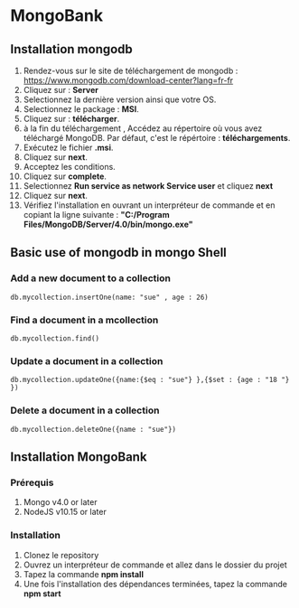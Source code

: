 # MongoBank

## Installation mongodb

1. Rendez-vous sur le site de téléchargement de mongodb : https://www.mongodb.com/download-center?lang=fr-fr
2. Cliquez sur : **Server**
3. Selectionnez la dernière version ainsi que votre OS.
4. Selectionnez le package : **MSI**.
5. Cliquez sur : **télécharger**.
6. à la fin du téléchargement , Accédez au répertoire où vous avez téléchargé MongoDB. Par défaut, c'est le répértoire : **téléchargements**.
7. Exécutez le fichier **.msi**.
8. Cliquez sur **next**.
9. Acceptez les conditions.
10. Cliquez sur **complete**.
11. Selectionnez **Run service as network Service user** et cliquez **next**
12. Cliquez sur **next**.
13. Vérifiez l'installation en ouvrant un interpréteur de commande et en copiant la ligne suivante : **"C:/Program Files/MongoDB/Server/4.0/bin/mongo.exe"**

## Basic use of mongodb in mongo Shell

### Add a new document to a collection
```console
db.mycollection.insertOne(name: "sue" , age : 26)
```

### Find a document in a mcollection
```console
db.mycollection.find()
```

### Update a document in a collection
```console
db.mycollection.updateOne({name:{$eq : "sue"} },{$set : {age : "18 "} })
```

### Delete a document in a collection
```console
db.mycollection.deleteOne({name : "sue"})
```
## Installation MongoBank

### Prérequis

1. Mongo v4.0 or later
2. NodeJS v10.15 or later

### Installation

1. Clonez le repository
2. Ouvrez un interpréteur de commande et allez dans le dossier du projet
3. Tapez la commande **npm install**
4. Une fois l'installation des dépendances terminées, tapez la commande **npm start**
